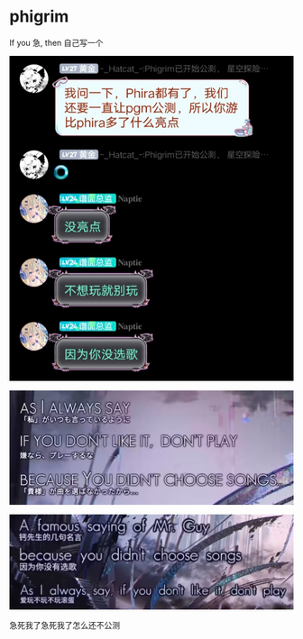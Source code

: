 # phigrim
If you 急, then 自己写一个

![爱玩玩不玩滚](phigrim/dontplay.jpg)

![Guy\_1](phigrim/Guy_1.jpg)

![Guy\_2](phigrim/Guy_2.jpg)

急死我了急死我了怎么还不公测
